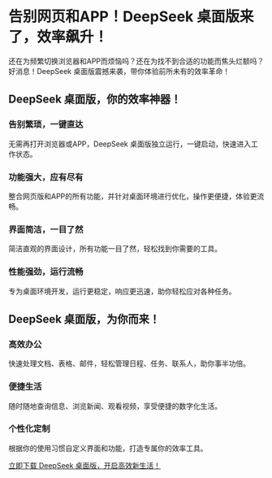 # 告别网页和APP！DeepSeek 桌面版来了，效率飙升！

还在为频繁切换浏览器和APP而烦恼吗？还在为找不到合适的功能而焦头烂额吗？好消息！DeepSeek 桌面版震撼来袭，带你体验前所未有的效率革命！

## DeepSeek 桌面版，你的效率神器！

### 告别繁琐，一键直达
无需再打开浏览器或APP，DeepSeek 桌面版独立运行，一键启动，快速进入工作状态。

### 功能强大，应有尽有
整合网页版和APP的所有功能，并针对桌面环境进行优化，操作更便捷，体验更流畅。

### 界面简洁，一目了然
简洁直观的界面设计，所有功能一目了然，轻松找到你需要的工具。

### 性能强劲，运行流畅
专为桌面环境开发，运行更稳定，响应更迅速，助你轻松应对各种任务。

## DeepSeek 桌面版，为你而来！

### 高效办公
快速处理文档、表格、邮件，轻松管理日程、任务、联系人，助你事半功倍。

### 便捷生活
随时随地查询信息、浏览新闻、观看视频，享受便捷的数字化生活。

### 个性化定制
根据你的使用习惯自定义界面和功能，打造专属你的效率工具。

[立即下载 DeepSeek 桌面版，开启高效新生活！](https://src.escript.cn/deepseek.html)

